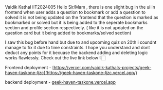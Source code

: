 Vaidik Kathal IIT2024005
Hello Sir/Mam , there is one slight bug in the ui in frontend when user adds a question to bookmark or add a question to solved it is not being updated on the frontend that the question is marked as bookmarked or solved but it is being added to the seperate bookmarks section and profile section respectively. ( like it is not updated on the question card but it being added to bookmarks/solved section)

I saw this bug before hand but due to and upcoming quiz on 20th i coundnt manage to fix it due to time constraints. I hope you understand and dont deduct any points for it becuase the backend adding and deleting logic works flawlessly. Check out the live link below 👇🏻


Frontend deployment - [https://vercel.com/vaidik-kathals-projects/geek-haven-taskone-ljzc](https://geek-haven-taskone-ljzc.vercel.app/)

backend deployment - [geek-haven-taskone.vercel.app](https://geek-haven-taskone.vercel.app/)
